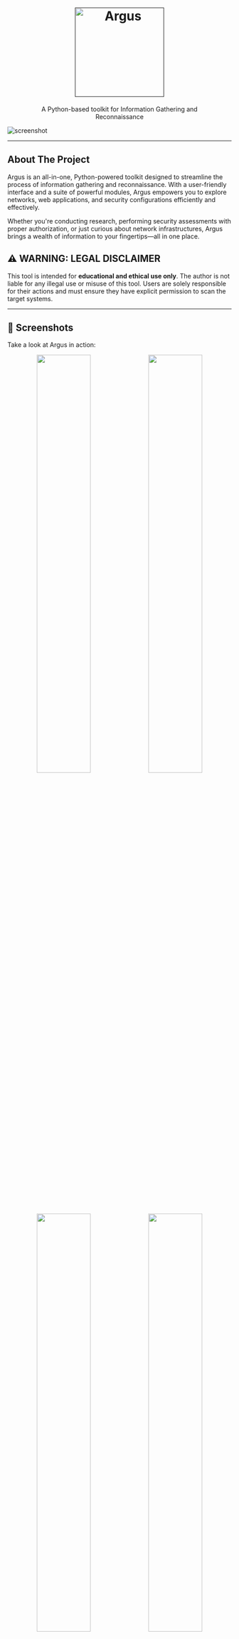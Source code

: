 
<h1 align="center">
  <a href="">
    <picture>
      <source height="220" media="(prefers-color-scheme: dark)" srcset="https://i.imgur.com/nGEReZh.png">
      <img height="200" alt="Argus" src="https://i.imgur.com/FL0dmHd.png">
    </picture>
  </a>
  <br>
</h1>
<p align="center">
   A Python-based toolkit for  Information Gathering and <br>Reconnaissance
</p>

![screenshot](https://i.imgur.com/BXiJ9bC.gif)

---

## About The Project

Argus is an all-in-one, Python-powered toolkit designed to streamline the process of information gathering and reconnaissance. With a user-friendly interface and a suite of powerful modules, Argus empowers you to explore networks, web applications, and security configurations efficiently and effectively.

Whether you're conducting research, performing security assessments with proper authorization, or just curious about network infrastructures, Argus brings a wealth of information to your fingertips—all in one place.

## ⚠️ WARNING: LEGAL DISCLAIMER

This tool is intended for **educational and ethical use only**. The author is not liable for any illegal use or misuse of this tool. Users are solely responsible for their actions and must ensure they have explicit permission to scan the target systems.

---

## 👀 Screenshots

Take a look at Argus in action:
<p float="left" align="middle">
  <img src="https://i.imgur.com/lS64CUp.png" width="49%">
  <img src="https://i.imgur.com/8VtXyEW.png" width="49%">
</p>
<p float="left" align="middle">
  <img src="https://i.imgur.com/rEIPl2h.png" width="49%">
  <img src="https://i.imgur.com/TVmc8gf.png" width="49%">
</p>
<p float="left" align="middle">
  <img src="https://i.imgur.com/1I6x3Gp.png" width="49%">
  <img src="https://i.imgur.com/9EZqNvK.png" width="49%">
</p>
<p float="left" align="middle">
  <img src="https://i.imgur.com/U4fdPSI.png" width="49%">
  <img src="https://i.imgur.com/LnmykFJ.png" width="49%">
</p>

---

## ⚙️ Installation

To get started with Argus, follow these simple steps:

```bash
git clone https://github.com/jasonxtn/argus.git
cd argus
pip install -r requirements.txt
```

Once installed, you can launch Argus with:

```bash
python argus.py
```
## ⚙️ Run from a container

To build and run Argus from a container follow these steps:

```
Build the container:
  docker build -t argus .

Run the container (adjust the path (~/tools/argus/results) to where you want argus results stored)
docker run --rm -it -v ~/tools/argus/results:/app/results argus                          

Get a shell in the container
as root:  docker run -it --user root argus /bin/sh
as argus: docker run -it argus /bin/sh

```


---

## 📖 Usage

Argus offers a rich collection of tools categorized into three main areas:

### Network & Infrastructure Tools

These tools help you gather data about a network, uncovering vital details about servers, IP addresses, DNS records, and more:

1. **Associated Hosts**: Discover domains associated with the target.
2. **DNS Over HTTPS**: Resolve DNS securely via encrypted channels.
3. **DNS Records**: Collect DNS records, including A, AAAA, MX, etc.
4. **DNSSEC Check**: Verify if DNSSEC is properly configured.
5. **Domain Info**: Gather information such as registrar details and expiry dates.
6. **Domain Reputation Check**: Check domain trustworthiness using various reputation sources.
7. **IP Info**: Retrieve geographic and ownership details of an IP address.
8. **Open Ports Scan**: Scan the target for open ports and services.
9. **Server Info**: Extract key server details using various techniques.
10. **Server Location**: Identify the physical location of the server.
11. **SSL Chain Analysis**: Analyze the SSL certificate chain for trustworthiness.
12. **SSL Expiry Alert**: Check SSL certificates for upcoming expiry.
13. **TLS Cipher Suites**: List the supported TLS ciphers on the server.
14. **TLS Handshake Simulation**: Simulate a TLS handshake to check for security issues.
15. **Traceroute**: Trace the path packets take to reach the target.
16. **TXT Records**: Fetch TXT records, often used for verification purposes.
17. **WHOIS Lookup**: Perform WHOIS queries to gather domain ownership details.
18. **Zone Transfer**: Attempt to perform DNS zone transfers.

### Web Application Analysis Tools

These modules focus on understanding the structure and security of web applications:

19. **Archive History**: View the target's history using internet archives.
20. **Broken Links Detection**: Find broken links that may lead to user frustration or security gaps.
21. **Carbon Footprint**: Evaluate the environmental impact of a website.
22. **CMS Detection**: Detect the type of CMS used, like WordPress, Joomla, etc.
23. **Cookies Analyzer**: Analyze cookies for secure attributes and potential privacy issues.
24. **Content Discovery**: Discover hidden directories, files, and endpoints.
25. **Crawler**: Crawl the site to uncover data and map out its structure.
26. **Robots.txt Analyzer**: Analyze the `robots.txt` file for hidden resources.
27. **Directory Finder**: Look for directories that may not be indexed publicly.
28. **Performance Monitoring**: Monitor the website's response time and load performance.
29. **Quality Metrics**: Assess the quality of the site's content and user experience.
30. **Redirect Chain**: Follow redirects to analyze if they're safe or malicious.
31. **Sitemap Parsing**: Extract URLs from the site's sitemap.
32. **Social Media Presence Scan**: Analyze the social media profiles linked to the target.
33. **Technology Stack Detection**: Identify the technologies and frameworks the site uses.
34. **Third-Party Integrations**: Discover any third-party services integrated into the site.

### Security & Threat Intelligence Tools

The security modules in Argus are designed to assess the target's defenses and gather threat intelligence:

35. **Censys Reconnaissance**: Use Censys for in-depth details about the target's assets.
36. **Certificate Authority Recon**: Examine the certificate authority details.
37. **Data Leak Detection**: Check for potential data leaks and sensitive data exposure.
38. **Firewall Detection**: Identify whether a firewall or WAF is protecting the target.
39. **Global Ranking**: Look up the site's global ranking to gauge its popularity.
40. **HTTP Headers**: Extract and evaluate HTTP response headers.
41. **HTTP Security Features**: Check for secure HTTP headers such as HSTS, CSP, etc.
42. **Malware & Phishing Check**: Scan the site for signs of malware and phishing risks.
43. **Pastebin Monitoring**: Search paste sites for leaks associated with the target.
44. **Privacy & GDPR Compliance**: Verify compliance with GDPR and other privacy regulations.
45. **Security.txt Check**: Locate and analyze the `security.txt` file for vulnerability disclosure policies.
46. **Shodan Reconnaissance**: Use Shodan to discover open ports, services, and vulnerabilities.
47. **SSL Labs Report**: Get a detailed SSL/TLS assessment via SSL Labs.
48. **SSL Pinning Check**: Check if SSL pinning is implemented on the site.
49. **Subdomain Enumeration**: Discover subdomains of the target domain.
50. **Subdomain Takeover**: Test whether subdomains are vulnerable to takeover.
51. **VirusTotal Scan**: Check the target's reputation using VirusTotal.

### How to Use Argus

1. Launch Argus from the command line.
2. Enter the tool number you want to use from the main menu.
3. Follow the prompts to enter relevant information.
4. Review the results and adjust your strategy accordingly.

**Example Command:**

```bash
root@argus:~# 1
```
This command initiates the **Associated Hosts** tool.

---


## 🛠 Configuration

Certain modules require API keys to work. Make sure to add any necessary API keys in the `config/settings.py` file before running Argus to unlock full functionality.

---

## 🤝 Contributing

We welcome contributions! Whether it's fixing bugs, adding new features, or improving documentation, your help is appreciated. Fork the repo and submit a pull request .

---
## ⭐️ Show Your Support

If this tool has been helpful to you, please consider giving us a star on GitHub! Your support means a lot to us and helps others discover the project.

